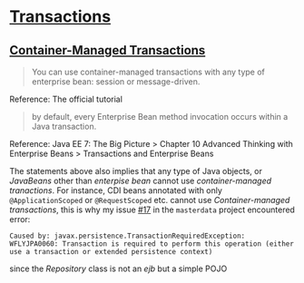 # [Transactions](https://docs.oracle.com/javaee/7/tutorial/transactions.htm)
## [Container-Managed Transactions](https://docs.oracle.com/javaee/7/tutorial/transactions003.htm)
> You can use container-managed transactions with any type of enterprise bean: session or message-driven.

Reference: The official tutorial

> by default, every Enterprise Bean method invocation occurs within a Java transaction.

Reference: Java EE 7: The Big Picture > Chapter 10 Advanced Thinking with Enterprise Beans > Transactions and Enterprise Beans

The statements above also implies that any type of Java objects, or *JavaBeans* other than *enterpise bean* cannot use *container-managed tranactions*. For instance, CDI beans annotated with only `@ApplicationScoped` or `@RequestScoped` etc. cannot use *Container-managed transactions*, this is why my issue [#17](https://github.com/rxue/REST-API/issues/16) in the `masterdata` project encountered error: 

    Caused by: javax.persistence.TransactionRequiredException: WFLYJPA0060: Transaction is required to perform this operation (either use a transaction or extended persistence context)

since the *Repository* class is not an *ejb* but a simple POJO
